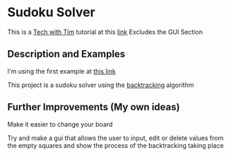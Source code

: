 # Sudoku Solver 
This is a [Tech with Tim](https://www.youtube.com/c/TechWithTim) tutorial at this [link](https://www.youtube.com/playlist?list=PLzMcBGfZo4-kE3aF6Y0wNBNih7hWRAU2o)
Excludes the GUI Section

## Description and Examples
I'm using the first example at [this link](https://sandiway.arizona.edu/sudoku/examples.html)

This project is a sudoku solver using the [backtracking](https://en.wikipedia.org/wiki/Sudoku_solving_algorithms#cite_note-difficult_17_clue-1) algorithm

## Further Improvements (My own ideas)
Make it easier to change your board 

Try and make a gui that allows the user to input, edit or delete values from the empty squares and show the process of the backtracking taking place
